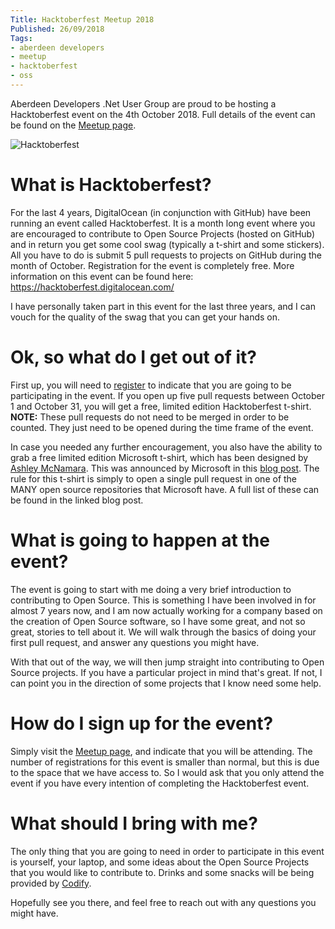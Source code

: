 ```yaml
---
Title: Hacktoberfest Meetup 2018
Published: 26/09/2018
Tags:
- aberdeen developers
- meetup
- hacktoberfest
- oss
---
```


Aberdeen Developers .Net User Group are proud to be hosting a Hacktoberfest event on the 4th October 2018.  Full details of the event can be found on the [Meetup page](https://www.meetup.com/Aberdeen-Developers-NET-User-Group/events/254881639/).

![Hacktoberfest](https://secure.meetupstatic.com/photos/event/b/f/6/6/highres_474768998.jpeg)

# What is Hacktoberfest?

For the last 4 years, DigitalOcean (in conjunction with GitHub) have been running an event called Hacktoberfest. It is a month long event where you are encouraged to contribute to Open Source Projects (hosted on GitHub) and in return you get some cool swag (typically a t-shirt and some stickers). All you have to do is submit 5 pull requests to projects on GitHub during the month of October. Registration for the event is completely free. More information on this event can be found here: https://hacktoberfest.digitalocean.com/

I have personally taken part in this event for the last three years, and I can vouch for the quality of the swag that you can get your hands on.

# Ok, so what do I get out of it?

First up, you will need to [register](https://hacktoberfest.digitalocean.com/) to indicate that you are going to be participating in the event.  If you open up five pull requests between October 1 and October 31, you will get a free, limited edition Hacktoberfest t-shirt. **NOTE:** These pull requests do not need to be merged in order to be counted.  They just need to be opened during the time frame of the event.

In case you needed any further encouragement, you also have the ability to grab a free limited edition Microsoft t-shirt, which has been designed by [Ashley McNamara](https://github.com/ashleymcnamara).  This was announced by Microsoft in this [blog post](https://open.microsoft.com/2018/09/18/hacktoberfest-2018-microsoft/).  The rule for this t-shirt is simply to open a single pull request in one of the MANY open source repositories that Microsoft have.  A full list of these can be found in the linked blog post.

# What is going to happen at the event?

The event is going to start with me doing a very brief introduction to contributing to Open Source.  This is something I have been involved in for almost 7 years now, and I am now actually working for a company based on the creation of Open Source software, so I have some great, and not so great, stories to tell about it.  We will walk through the basics of doing your first pull request, and answer any questions you might have.

With that out of the way, we will then jump straight into contributing to Open Source projects.  If you have a particular project in mind that's great.  If not, I can point you in the direction of some projects that I know need some help.

# How do I sign up for the event?

Simply visit the [Meetup page](https://www.meetup.com/Aberdeen-Developers-NET-User-Group/events/254881639/), and indicate that you will be attending.  The number of registrations for this event is smaller than normal, but this is due to the space that we have access to.  So I would ask that you only attend the event if you have every intention of completing the Hacktoberfest event.

# What should I bring with me?

The only thing that you are going to need in order to participate in this event is yourself, your laptop, and some ideas about the Open Source Projects that you would like to contribute to.  Drinks and some snacks will be being provided by [Codify](https://www.codify.ltd.uk/).

Hopefully see you there, and feel free to reach out with any questions you might have.
